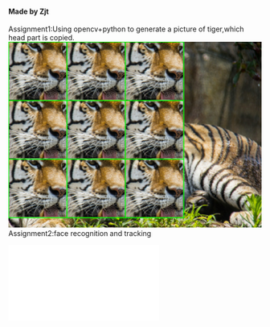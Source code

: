 #### Made by Zjt
Assignment1:Using opencv+python to generate a picture of tiger,which head part is copied.
![tiger.png](/Zjt/homework01/tiger_handle.png)
Assignment2:face recognition and tracking
<iframe src="/Zjt/homework02/homework2.mp4" scrolling="no" border="0" frameborder="no" framespacing="0" allowfullscreen="true"></iframe>
